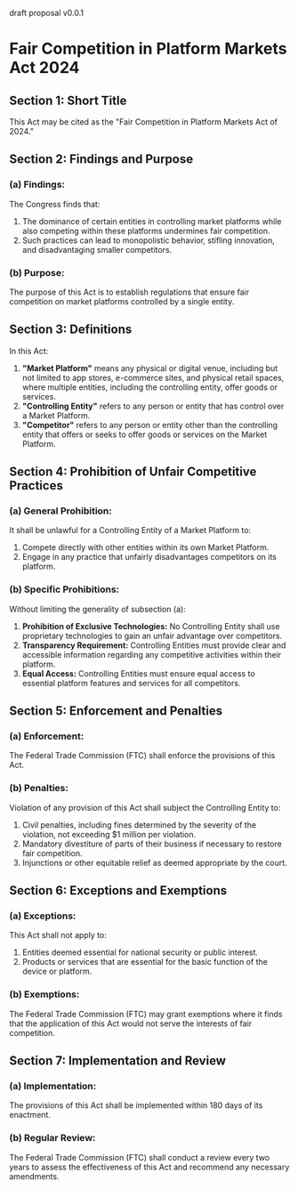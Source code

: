 draft proposal v0.0.1

# Fair Competition in Platform Markets Act 2024

## Section 1: Short Title
This Act may be cited as the "Fair Competition in Platform Markets Act of 2024."

## Section 2: Findings and Purpose
### (a) Findings:
The Congress finds that:
1. The dominance of certain entities in controlling market platforms while also competing within these platforms undermines fair competition.
2. Such practices can lead to monopolistic behavior, stifling innovation, and disadvantaging smaller competitors.

### (b) Purpose:
The purpose of this Act is to establish regulations that ensure fair competition on market platforms controlled by a single entity.

## Section 3: Definitions
In this Act:
1. **"Market Platform"** means any physical or digital venue, including but not limited to app stores, e-commerce sites, and physical retail spaces, where multiple entities, including the controlling entity, offer goods or services.
2. **"Controlling Entity"** refers to any person or entity that has control over a Market Platform.
3. **"Competitor"** refers to any person or entity other than the controlling entity that offers or seeks to offer goods or services on the Market Platform.

## Section 4: Prohibition of Unfair Competitive Practices
### (a) General Prohibition:
It shall be unlawful for a Controlling Entity of a Market Platform to:
1. Compete directly with other entities within its own Market Platform.
2. Engage in any practice that unfairly disadvantages competitors on its platform.

### (b) Specific Prohibitions:
Without limiting the generality of subsection (a):
1. **Prohibition of Exclusive Technologies:** No Controlling Entity shall use proprietary technologies to gain an unfair advantage over competitors.
2. **Transparency Requirement:** Controlling Entities must provide clear and accessible information regarding any competitive activities within their platform.
3. **Equal Access:** Controlling Entities must ensure equal access to essential platform features and services for all competitors.

## Section 5: Enforcement and Penalties
### (a) Enforcement:
The Federal Trade Commission (FTC) shall enforce the provisions of this Act.

### (b) Penalties:
Violation of any provision of this Act shall subject the Controlling Entity to:
1. Civil penalties, including fines determined by the severity of the violation, not exceeding $1 million per violation.
2. Mandatory divestiture of parts of their business if necessary to restore fair competition.
3. Injunctions or other equitable relief as deemed appropriate by the court.

## Section 6: Exceptions and Exemptions
### (a) Exceptions:
This Act shall not apply to:
1. Entities deemed essential for national security or public interest.
2. Products or services that are essential for the basic function of the device or platform.

### (b) Exemptions:
The Federal Trade Commission (FTC) may grant exemptions where it finds that the application of this Act would not serve the interests of fair competition.

## Section 7: Implementation and Review
### (a) Implementation:
The provisions of this Act shall be implemented within 180 days of its enactment.

### (b) Regular Review:
The Federal Trade Commission (FTC) shall conduct a review every two years to assess the effectiveness of this Act and recommend any necessary amendments.
